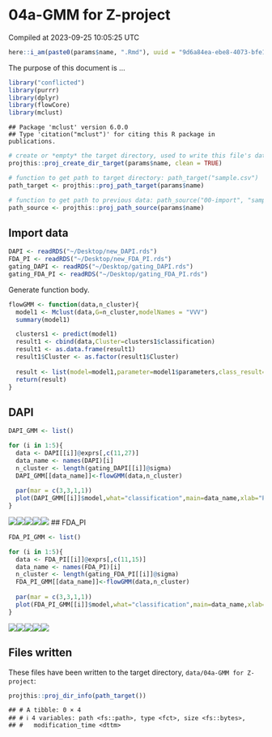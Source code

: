 04a-GMM for Z-project
================
Compiled at 2023-09-25 10:05:25 UTC

``` r
here::i_am(paste0(params$name, ".Rmd"), uuid = "9d6a84ea-ebe8-4073-bfe1-9e2529a9d667")
```

The purpose of this document is …

``` r
library("conflicted")
library(purrr)
library(dplyr)
library(flowCore)
library(mclust)
```

    ## Package 'mclust' version 6.0.0
    ## Type 'citation("mclust")' for citing this R package in publications.

``` r
# create or *empty* the target directory, used to write this file's data: 
projthis::proj_create_dir_target(params$name, clean = TRUE)

# function to get path to target directory: path_target("sample.csv")
path_target <- projthis::proj_path_target(params$name)

# function to get path to previous data: path_source("00-import", "sample.csv")
path_source <- projthis::proj_path_source(params$name)
```

## Import data

``` r
DAPI <- readRDS("~/Desktop/new_DAPI.rds")
FDA_PI <- readRDS("~/Desktop/new_FDA_PI.rds")
gating_DAPI <- readRDS("~/Desktop/gating_DAPI.rds")
gating_FDA_PI <- readRDS("~/Desktop/gating_FDA_PI.rds")
```

Generate function body.

``` r
flowGMM <- function(data,n_cluster){
  model1 <- Mclust(data,G=n_cluster,modelNames = "VVV")
  summary(model1)

  clusters1 <- predict(model1)
  result1 <- cbind(data,Cluster=clusters1$classification)
  result1 <- as.data.frame(result1)
  result1$Cluster <- as.factor(result1$Cluster)
  
  result <- list(model=model1,parameter=model1$parameters,class_result=result1)
  return(result)
}
```

## DAPI

``` r
DAPI_GMM <- list()

for (i in 1:5){
  data <- DAPI[[i]]@exprs[,c(11,27)]
  data_name <- names(DAPI)[i]
  n_cluster <- length(gating_DAPI[[i]]@sigma)
  DAPI_GMM[[data_name]]<-flowGMM(data,n_cluster)
  
  par(mar = c(3,3,1,1))
  plot(DAPI_GMM[[i]]$model,what="classification",main=data_name,xlab="PMT.1",ylab="PMT.9")
}
```

![](04a-GMM-for-Z-project_files/figure-gfm/application-1.png)<!-- -->![](04a-GMM-for-Z-project_files/figure-gfm/application-2.png)<!-- -->![](04a-GMM-for-Z-project_files/figure-gfm/application-3.png)<!-- -->![](04a-GMM-for-Z-project_files/figure-gfm/application-4.png)<!-- -->![](04a-GMM-for-Z-project_files/figure-gfm/application-5.png)<!-- -->
\## FDA_PI

``` r
FDA_PI_GMM <- list()

for (i in 1:5){
  data <- FDA_PI[[i]]@exprs[,c(11,15)]
  data_name <- names(FDA_PI)[i]
  n_cluster <- length(gating_FDA_PI[[i]]@sigma)
  FDA_PI_GMM[[data_name]]<-flowGMM(data,n_cluster)
  
  par(mar = c(3,3,1,1))
  plot(FDA_PI_GMM[[i]]$model,what="classification",main=data_name,xlab="PMT.1",ylab="PMT.3")
}
```

![](04a-GMM-for-Z-project_files/figure-gfm/application2-1.png)<!-- -->![](04a-GMM-for-Z-project_files/figure-gfm/application2-2.png)<!-- -->![](04a-GMM-for-Z-project_files/figure-gfm/application2-3.png)<!-- -->![](04a-GMM-for-Z-project_files/figure-gfm/application2-4.png)<!-- -->![](04a-GMM-for-Z-project_files/figure-gfm/application2-5.png)<!-- -->

## Files written

These files have been written to the target directory,
`data/04a-GMM for Z-project`:

``` r
projthis::proj_dir_info(path_target())
```

    ## # A tibble: 0 × 4
    ## # ℹ 4 variables: path <fs::path>, type <fct>, size <fs::bytes>,
    ## #   modification_time <dttm>
